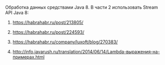 Обработка данных средствами Java 8. 
В части 2 использовать Stream API Java 8:

1. https://habrahabr.ru/post/213805/

2. https://habrahabr.ru/post/224593/

3. https://habrahabr.ru/company/luxoft/blog/270383/

4. http://info.javarush.ru/translation/2014/06/14/Lambda-выражения-на-примерах.html